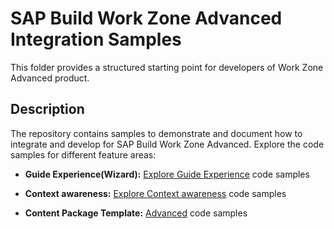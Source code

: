 # SAP Build Work Zone Advanced Integration Samples

This folder provides a structured starting point for developers of Work Zone Advanced product.

## Description

The repository contains samples to demonstrate and document how to integrate and develop for SAP Build Work Zone Advanced. Explore the code samples for different feature areas:

- **Guide Experience(Wizard):**
  [Explore Guide Experience](./wizard/README.md) code samples

- **Context awareness:**
  [Explore Context awareness](./context-awareness/README.md) code samples

- **Content Package Template:**
  [Advanced](./content-package-template/README.md) code samples
